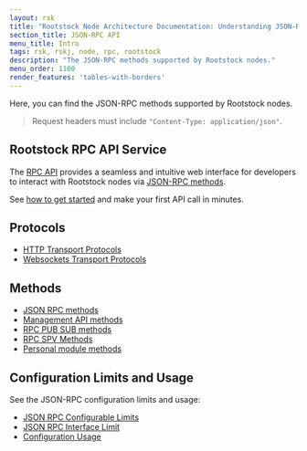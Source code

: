 ```yaml
---
layout: rsk
title: "Rootstock Node Architecture Documentation: Understanding JSON-RPC Functionality"
section_title: JSON-RPC API
menu_title: Intro
tags: rsk, rskj, node, rpc, rootstock
description: "The JSON-RPC methods supported by Rootstock nodes."
menu_order: 1100
render_features: 'tables-with-borders'
---
```


Here, you can find the JSON-RPC methods supported by Rootstock nodes.

> Request headers must include `"Content-Type: application/json"`.

## Rootstock RPC API Service

The [RPC API](https://rpc.rootstock.io/) provides a seamless and intuitive web interface for developers to interact with Rootstock nodes via [JSON-RPC methods](#methods).

See [how to get started](/tools/rpc-api/) and make your first API call in minutes.

## Protocols

- [HTTP Transport Protocols](/rsk/node/architecture/json-rpc/transport-protocols#http-transport-protocol)
- [Websockets Transport Protocols](/rsk/node/architecture/json-rpc/transport-protocols#websockets-transport-protocol)

## Methods

- [JSON RPC methods](/rsk/node/architecture/json-rpc/json-rpc-methods/)
- [Management API methods](/rsk/node/architecture/json-rpc/management-api-methods/)
- [RPC PUB SUB methods](/rsk/node/architecture/json-rpc/management-api-methods#rpc-pub-sub-methods)
- [RPC SPV Methods](/rsk/node/architecture/json-rpc/management-api-methods#rpc-spv-methods)
- [Personal module methods](/rsk/node/architecture/json-rpc/personal-module-methods/)

## Configuration Limits and Usage

See the JSON-RPC configuration limits and usage:
- [JSON RPC Configurable Limits](/rsk/node/architecture/json-rpc/configuration-limits/)
- [JSON RPC Interface Limit](/rsk/node/architecture/json-rpc/configuration-limits#json-rpc-interface-limit)
- [Configuration Usage](/rsk/node/architecture/json-rpc/configuration-limits#configuration-usage)

